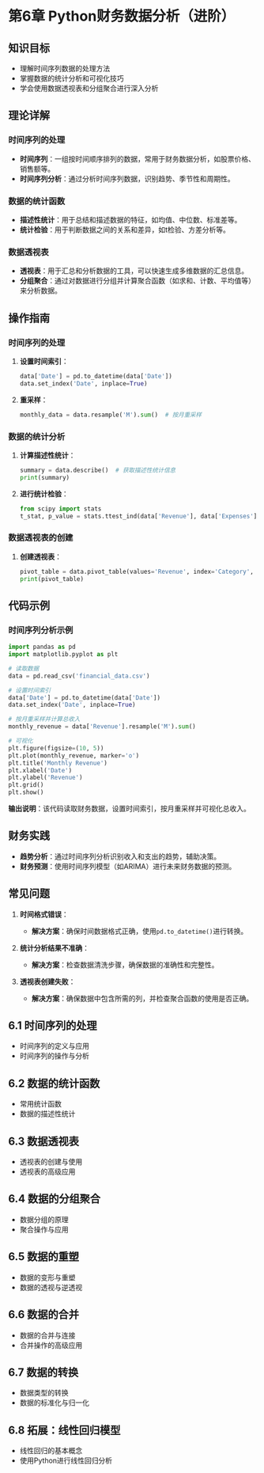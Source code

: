 # 第6章 Python财务数据分析（进阶）

## 知识目标
- 理解时间序列数据的处理方法
- 掌握数据的统计分析和可视化技巧
- 学会使用数据透视表和分组聚合进行深入分析

## 理论详解
### 时间序列的处理
- **时间序列**：一组按时间顺序排列的数据，常用于财务数据分析，如股票价格、销售额等。
- **时间序列分析**：通过分析时间序列数据，识别趋势、季节性和周期性。

### 数据的统计函数
- **描述性统计**：用于总结和描述数据的特征，如均值、中位数、标准差等。
- **统计检验**：用于判断数据之间的关系和差异，如t检验、方差分析等。

### 数据透视表
- **透视表**：用于汇总和分析数据的工具，可以快速生成多维数据的汇总信息。
- **分组聚合**：通过对数据进行分组并计算聚合函数（如求和、计数、平均值等）来分析数据。

## 操作指南
### 时间序列的处理
1. **设置时间索引**：
   ```python
   data['Date'] = pd.to_datetime(data['Date'])
   data.set_index('Date', inplace=True)
   ```
2. **重采样**：
   ```python
   monthly_data = data.resample('M').sum()  # 按月重采样
   ```

### 数据的统计分析
1. **计算描述性统计**：
   ```python
   summary = data.describe()  # 获取描述性统计信息
   print(summary)
   ```
2. **进行统计检验**：
   ```python
   from scipy import stats
   t_stat, p_value = stats.ttest_ind(data['Revenue'], data['Expenses'])
   ```

### 数据透视表的创建
1. **创建透视表**：
   ```python
   pivot_table = data.pivot_table(values='Revenue', index='Category', columns='Date', aggfunc='sum')
   print(pivot_table)
   ```

## 代码示例
### 时间序列分析示例
```python
import pandas as pd
import matplotlib.pyplot as plt

# 读取数据
data = pd.read_csv('financial_data.csv')

# 设置时间索引
data['Date'] = pd.to_datetime(data['Date'])
data.set_index('Date', inplace=True)

# 按月重采样并计算总收入
monthly_revenue = data['Revenue'].resample('M').sum()

# 可视化
plt.figure(figsize=(10, 5))
plt.plot(monthly_revenue, marker='o')
plt.title('Monthly Revenue')
plt.xlabel('Date')
plt.ylabel('Revenue')
plt.grid()
plt.show()
```
**输出说明**：该代码读取财务数据，设置时间索引，按月重采样并可视化总收入。

## 财务实践
- **趋势分析**：通过时间序列分析识别收入和支出的趋势，辅助决策。
- **财务预测**：使用时间序列模型（如ARIMA）进行未来财务数据的预测。

## 常见问题
1. **时间格式错误**：
   - **解决方案**：确保时间数据格式正确，使用`pd.to_datetime()`进行转换。

2. **统计分析结果不准确**：
   - **解决方案**：检查数据清洗步骤，确保数据的准确性和完整性。

3. **透视表创建失败**：
   - **解决方案**：确保数据中包含所需的列，并检查聚合函数的使用是否正确。

## 6.1 时间序列的处理
- 时间序列的定义与应用
- 时间序列的操作与分析

## 6.2 数据的统计函数
- 常用统计函数
- 数据的描述性统计

## 6.3 数据透视表
- 透视表的创建与使用
- 透视表的高级应用

## 6.4 数据的分组聚合
- 数据分组的原理
- 聚合操作与应用

## 6.5 数据的重塑
- 数据的变形与重塑
- 数据的透视与逆透视

## 6.6 数据的合并
- 数据的合并与连接
- 合并操作的高级应用

## 6.7 数据的转换
- 数据类型的转换
- 数据的标准化与归一化

## 6.8 拓展：线性回归模型
- 线性回归的基本概念
- 使用Python进行线性回归分析 